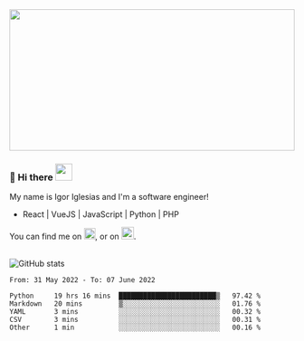 <img src="https://c.tenor.com/KjVxfRrrncUAAAAd/matrix.gif" width="100%" height="250px">

### 🔭 Hi there <img src="https://raw.githubusercontent.com/MartinHeinz/MartinHeinz/master/wave.gif" width="30px">


My name is Igor Iglesias and I'm a software engineer!
<br>

<ul>
  <li> React | VueJS | JavaScript | Python | PHP </li>
</ul>
You can find me on <a href="https://twitter.com/IgorIglesias5"><img src="https://i.imgur.com/JLLlB5S.png" width="20px"></a>, or on <a href="https://www.linkedin.com/in/igor-iglesias-62478428/"><img src="https://i.imgur.com/PXyIkWx.png" width="22px"></a>.

<br>
<br>

![GitHub stats](https://github-readme-stats.vercel.app/api?username=igoiglesias&show_icons=true&count_private=true&theme=chartreuse-dark&hide_title=true)

<!--START_SECTION:waka-->

```text
From: 31 May 2022 - To: 07 June 2022

Python     19 hrs 16 mins  ████████████████████████▒   97.42 %
Markdown   20 mins         ▒░░░░░░░░░░░░░░░░░░░░░░░░   01.76 %
YAML       3 mins          ░░░░░░░░░░░░░░░░░░░░░░░░░   00.32 %
CSV        3 mins          ░░░░░░░░░░░░░░░░░░░░░░░░░   00.31 %
Other      1 min           ░░░░░░░░░░░░░░░░░░░░░░░░░   00.16 %
```

<!--END_SECTION:waka-->
